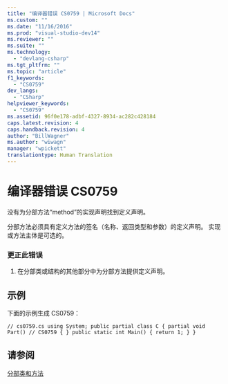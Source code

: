 ```yaml
---
title: "编译器错误 CS0759 | Microsoft Docs"
ms.custom: ""
ms.date: "11/16/2016"
ms.prod: "visual-studio-dev14"
ms.reviewer: ""
ms.suite: ""
ms.technology: 
  - "devlang-csharp"
ms.tgt_pltfrm: ""
ms.topic: "article"
f1_keywords: 
  - "CS0759"
dev_langs: 
  - "CSharp"
helpviewer_keywords: 
  - "CS0759"
ms.assetid: 96f0e178-adbf-4327-8934-ac282c428184
caps.latest.revision: 4
caps.handback.revision: 4
author: "BillWagner"
ms.author: "wiwagn"
manager: "wpickett"
translationtype: Human Translation
---
```

# 编译器错误 CS0759
没有为分部方法“method”的实现声明找到定义声明。  
  
 分部方法必须具有定义方法的签名（名称、返回类型和参数）的定义声明。 实现或方法主体是可选的。  
  
### 更正此错误  
  
1.  在分部类或结构的其他部分中为分部方法提供定义声明。  
  
## 示例  
 下面的示例生成 CS0759：  
  
```  
// cs0759.cs using System; public partial class C { partial void Part() // CS0759 { } public static int Main() { return 1; } }  
```  
  
## 请参阅  
 [分部类和方法](../../csharp/programming-guide/classes-and-structs/partial-classes-and-methods.md)